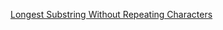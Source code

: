 [Longest Substring Without Repeating Characters](https://leetcode-cn.com/problems/longest-substring-without-repeating-characters/)